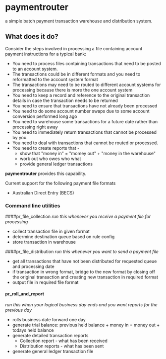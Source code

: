 # paymentrouter
a simple batch payment transaction warehouse and distribution system.

## What does it do?
Consider the steps involved in processing a file containing account 
payment instructions for a typical bank:

* You need to process files containing transactions that need to be 
posted to an account system.
* The transactions could be in different formats and you need to 
reformatted to the account system format
* The transactions may need to be routed to different account systems for 
processing because there is more the one account system
* You need to keep a record and reference to the original transaction 
details in case the transaction needs to be returned
* You need to ensure that transactions have not already been processed
* You need to do some account number swaps due to some account conversion 
performed long ago
* You need to warehouse some transactions for a future date rather than
processing right away
* You need to immediately return transactions that cannot be processed
by you.
* You need to deal with transactions that cannot be routed or processed.
* You need to create reports that -
    * show that "money in" = "momey out" + "money in the warehouse"
    * work out who owes who what
    * provide general ledger transactions

__paymentrouter__ provides this capability.

Current support for the following payment file formats
* Australian Direct Entry (BECS)


### Command line utilities

####pr_file_collection
_run this whenever you receive a payment file for processing_
* collect transaction file in given format
* determine destination queue based on rule config
* store transaction in warehouse

####pr_file_distribution
_run this whenever you want to send a payment file_
* get all transactions that have not been distributed for requested queue and processing date
* if transaction in wrong format, bridge to the new format by closing off the original 
transaction and creating new transaction in required format 
* output file in required file format

#### pr_roll_and_report
_run this when your logical business day ends and you want reports for the previous day_
* rolls business date forward one day
* generate trial balance: previous held balance + money in = money out + todays held balance
* generate detailed transaction reports
    * Collection report - what has been received
    * Distribution reports - what has been sent
* generate general ledger transaction file
